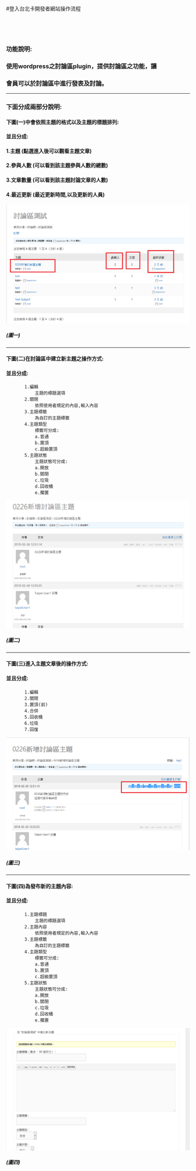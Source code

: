 #登入台北卡開發者網站操作流程

</br>
</br>
</br>

### 功能說明:
### 使用wordpress之討論區plugin，提供討論區之功能，讓
### 會員可以於討論區中進行發表及討論。





*********************************************************************



### 下面分成兩部分說明:

#### 下圖(一)中會依照主題的格式以及主題的標題排列:
#### 並且分成: 
####    1.主題      (點選進入後可以觀看主題文章)
####    2.參與人數   (可以看到該主題參與人數的總數)
####    3.文章數量   (可以看到該主題討論文章的人數)       
####    4.最近更新   (最近更新時間,以及更新的人員)

![討論說明圖](discuss1.png)
#####  (圖一)

*****************************************************************
#### 下圖(二)在討論區中建立新主題之操作方式:
#### 並且分成: 
           1.編輯
               主題的標題選項   
           2.關閉
               依照使用者規定的內容,輸入內容
           3.主題標籤
               為自訂的主題標籤
           4.主題類型
               標籤可分成:
               a.普通
               b.置頂
               c.超級置頂
           5.主題狀態
               主題狀態可分成:
               a.開放
               b.關閉
               c.垃圾
               d.回收桶
               e.擱置

![討論說明圖](discuss2.png)
#####  (圖二)
***********************************************************************
#### 下圖(三)進入主題文章後的操作方式:
#### 並且分成: 
           1.編輯 
           2.關閉
           3.置頂(前)
           4.合併
           5.回收桶
           6.垃圾
           7.回復        

![討論說明圖](discuss3.png)
#####  (圖三)
***********************************************************************

#### 下圖(四)為發布新的主題內容:
#### 並且分成: 
           1.主題標題
               主題的標題選項   
           2.主題內容
               依照使用者規定的內容,輸入內容
           3.主題標籤
               為自訂的主題標籤
           4.主題類型
               標籤可分成:
               a.普通
               b.置頂
               c.超級置頂
           5.主題狀態
               主題狀態可分成:
               a.開放
               b.關閉
               c.垃圾
               d.回收桶
               e.擱置

![討論說明圖](discuss4.png)
#####  (圖四)



